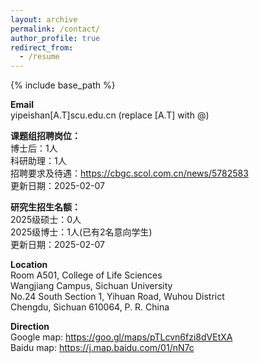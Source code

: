 ```yaml
---
layout: archive
permalink: /contact/
author_profile: true
redirect_from:
  - /resume
---
```


{% include base_path %}

<b>Email</b> <br>
yipeishan[A.T]scu.edu.cn (replace [A.T] with @)

<b>课题组招聘岗位：</b> <br>
博士后：1人 <br>
科研助理：1人 <br>
招聘要求及待遇：<a href="https://cbgc.scol.com.cn/news/5782583">https://cbgc.scol.com.cn/news/5782583</a> <br>
更新日期：2025-02-07

<b>研究生招生名额：</b> <br>
2025级硕士：0人 <br>
2025级博士：1人(已有2名意向学生) <br>
更新日期：2025-02-07

<b>Location</b> <br>
Room A501, College of Life Sciences <br>
Wangjiang Campus, Sichuan University <br>
No.24 South Section 1, Yihuan Road, Wuhou District <br>
Chengdu, Sichuan 610064, P. R. China

<b>Direction</b> <br>
Google map: <a href="https://goo.gl/maps/pTLcvn6fzi8dVEtXA">https://goo.gl/maps/pTLcvn6fzi8dVEtXA</a> <br>
Baidu map: <a href="https://j.map.baidu.com/01/nN7c">https://j.map.baidu.com/01/nN7c</a>